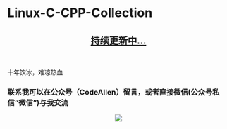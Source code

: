 # Linux-C-CPP-Collection

<p align="center" style="color:blue">
  <a href="https://allen5g.blog.csdn.net/article/details/84500880">
    <h2 align="center">
        持续更新中...
    </h2>
  </a>
</p>

<p>
  <br>
</p>

</p></p>

十年饮冰，难凉热血
### 联系我可以在公众号（CodeAllen）留言，或者直接微信(公众号私信“微信”)与我交流

<p align="center">
    <a href="https://mp.weixin.qq.com/s/d6L3zmwGIor7QmuGoJHeNQ" target="_blank">
        <img src="https://img.shields.io/badge/Linux%2FC%2FCPP%E5%BC%80%E6%BA%90%E9%A1%B9%E7%9B%AE-%E3%80%90%E9%AB%98%E7%BA%A7%E5%B5%8C%E5%85%A5%E5%BC%8F%E8%BD%AF%E4%BB%B6%E5%B7%A5%E7%A8%8B%E5%B8%88%E8%87%AA%E5%AD%A6%E4%B9%8B%E8%B7%AF%E3%80%91-green.svg" width=""/>
    </a>
</p>
